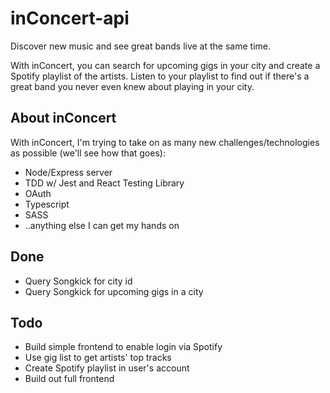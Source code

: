 # inConcert-api

Discover new music and see great bands live at the same time.

With inConcert, you can search for upcoming gigs in your city and create a Spotify playlist of the artists.
Listen to your playlist to find out if there's a great band you never even knew about playing in your city.

## About inConcert
With inConcert, I'm trying to take on as many new challenges/technologies as possible (we'll see how that goes):
* Node/Express server
* TDD w/ Jest and React Testing Library
* OAuth
* Typescript
* SASS
* ..anything else I can get my hands on

## Done
* Query Songkick for city id
* Query Songkick for upcoming gigs in a city

## Todo
* Build simple frontend to enable login via Spotify
* Use gig list to get artists' top tracks
* Create Spotify playlist in user's account
* Build out full frontend
